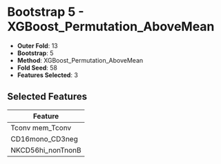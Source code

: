 # Bootstrap 5 - XGBoost_Permutation_AboveMean

- **Outer Fold**: 13
- **Bootstrap**: 5
- **Method**: XGBoost_Permutation_AboveMean
- **Fold Seed**: 58
- **Features Selected**: 3

## Selected Features

| Feature |
|---------|
| Tconv mem_Tconv |
| CD16mono_CD3neg |
| NKCD56hi_nonTnonB |
